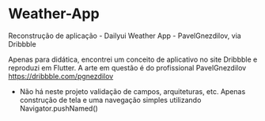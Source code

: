 # Weather-App
Reconstrução de aplicação - Dailyui Weather App -  PavelGnezdilov, via Dribbble

Apenas para didática, encontrei um conceito de aplicativo no site Dribbble e reproduzi em Flutter.
A arte em questão é do profissional PavelGnezdilov https://dribbble.com/pgnezdilov

- Não há neste projeto validação de campos, arquiteturas, etc. Apenas construção de tela e uma navegação simples utilizando Navigator.pushNamed()
